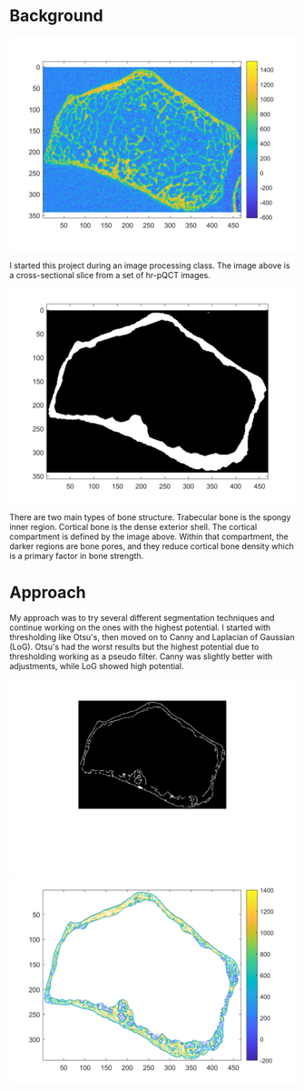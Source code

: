 # Background

![Raw Image](/assets/images/raw_image1.png)

I started this project during an image processing class. The image above is a cross-sectional slice from a set of hr-pQCT images. 

![Cortical Mask](/assets/images/cortical_mask_image1.png)

There are two main types of bone structure. Trabecular bone is the spongy inner region. Cortical bone is the dense exterior shell. The cortical compartment is defined by the image above. Within that compartment, the darker regions are bone pores, and they reduce cortical bone density which is a primary factor in bone strength.

# Approach

My approach was to try several different segmentation techniques and continue working on the ones with the highest potential. I started with thresholding like Otsu's, then moved on to Canny and Laplacian of Gaussian (LoG). Otsu's had the worst results but the highest potential due to thresholding working as a pseudo filter. Canny was slightly better with adjustments, while LoG showed high potential. 

![Canny](/assets/images/canny.png)
![LoG](/assets/images/log.png)